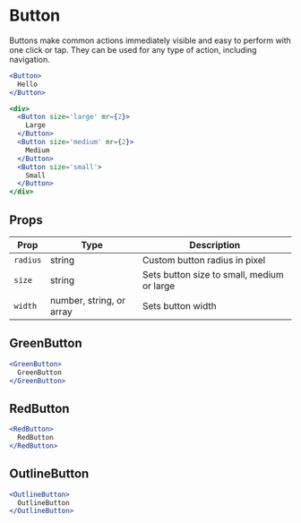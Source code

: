 
# Button

Buttons make common actions immediately visible and easy to perform with one click or tap. They can be used for any type of action, including navigation.

```.jsx
<Button>
  Hello
</Button>
```

```.jsx
<div>
  <Button size='large' mr={2}>
    Large
  </Button>
  <Button size='medium' mr={2}>
    Medium
  </Button>
  <Button size='small'>
    Small
  </Button>
</div>
```

## Props

Prop | Type | Description
---|---|---
`radius` | string | Custom button radius in pixel
`size` | string | Sets button size to small, medium or large
`width` | number, string, or array | Sets button width

## GreenButton

```.jsx
<GreenButton>
  GreenButton
</GreenButton>
```

## RedButton

```.jsx
<RedButton>
  RedButton
</RedButton>
```

## OutlineButton

```.jsx
<OutlineButton>
  OutlineButton
</OutlineButton>
```
